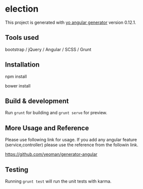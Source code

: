 # election

This project is generated with [yo angular generator](https://github.com/yeoman/generator-angular)
version 0.12.1.

## Tools used
bootstrap / jQuery / Angular / SCSS / Grunt

## Installation

npm install

bower install


## Build & development

Run `grunt` for building and `grunt serve` for preview.

## More Usage and Reference

Please use following link for usage. If you add any angular feature (service,controller) please use the reference from the followin link.

https://github.com/yeoman/generator-angular


## Testing

Running `grunt test` will run the unit tests with karma.